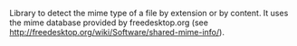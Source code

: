 Library to detect the mime type of a file by extension or by content. It uses the mime database
provided by freedesktop.org (see http://freedesktop.org/wiki/Software/shared-mime-info/).
